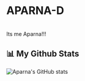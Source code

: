 # APARNA-D

<br>
Its me Aparna!!! 

## 📊 My Github Stats
![Aparna's GitHub stats](https://github-readme-stats.vercel.app/api?username=iamaparnad&theme=vue&show_icons=true&hide_border=true&count_private=true)
